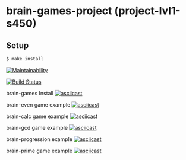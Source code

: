 # brain-games-project (project-lvl1-s450)
## Setup

```sh
$ make install
```

[![Maintainability](https://api.codeclimate.com/v1/badges/706d9fb7829b3a2ba533/maintainability)](https://codeclimate.com/github/vmironov16/project-lvl1-s450/maintainability)

[![Build Status](https://travis-ci.org/vmironov16/project-lvl1-s450.svg?branch=master)](https://travis-ci.org/vmironov16/project-lvl1-s450)


brain-games Install
[![asciicast](https://asciinema.org/a/fCztEWS4PfdXO5M15HT9UjDUE.svg)](https://asciinema.org/a/fCztEWS4PfdXO5M15HT9UjDUE)

brain-even game example
[![asciicast](https://asciinema.org/a/4bCrWY2MoCEWZ8wGBPOlOcfX2.svg)](https://asciinema.org/a/4bCrWY2MoCEWZ8wGBPOlOcfX2)

brain-calc game example
[![asciicast](https://asciinema.org/a/4IPC4WdlJk6TKchTVphIHI3WG.svg)](https://asciinema.org/a/4IPC4WdlJk6TKchTVphIHI3WG)

brain-gcd game example
[![asciicast](https://asciinema.org/a/Q3W4nwPAQEccpcHXVHnumk4ix.svg)](https://asciinema.org/a/Q3W4nwPAQEccpcHXVHnumk4ix)

brain-progression example
[![asciicast](https://asciinema.org/a/jtogC5vuXg3UUsymONSB4h2Xg.svg)](https://asciinema.org/a/jtogC5vuXg3UUsymONSB4h2Xg)

brain-prime game example
[![asciicast](https://asciinema.org/a/1iF9Ry9x1RICetafudqWYrCR1.svg)](https://asciinema.org/a/1iF9Ry9x1RICetafudqWYrCR1)